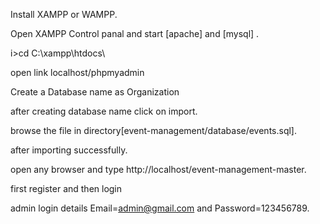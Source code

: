 
Install XAMPP or WAMPP.

Open XAMPP Control panal and start [apache] and [mysql] .

i>cd C:\xampp\htdocs\

open link localhost/phpmyadmin

Create a Database name as Organization

after creating database name click on import.

browse the file in directory[event-management/database/events.sql].

after importing successfully.

open any browser and type http://localhost/event-management-master.

first register and then login

admin login details Email=admin@gmail.com and Password=123456789.

